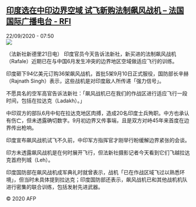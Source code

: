 <!--1600757668000-->
[印度选在中印边界空域  试飞新购法制飙风战机 – 法国国际广播电台 - RFI](http://www.rfi.fr//cn/contenu/20200922-%E5%8D%B0%E5%BA%A6%E9%80%89%E5%9C%A8%E4%B8%AD%E5%8D%B0%E8%BE%B9%E7%95%8C%E7%A9%BA%E5%9F%9F-%E8%AF%95%E9%A3%9E%E6%96%B0%E8%B4%AD%E6%B3%95%E5%88%B6%E9%A3%99%E9%A3%8E%E6%88%98%E6%9C%BA)
------

<div>22/09/2020 - 07:50</div><img src="https://s.rfi.fr/media/display/23978a6a-fc99-11ea-a03a-005056bff430/w:310/p:16x9/int0005b.200922135001.jpg"><div class="t-content__body u-clearfix"><p>（法新社新德里21日电）    印度官员今天告诉法新社，新买进的法制飙风战机（Rafale）近期已在与中国6月发生冲突的边界地区空域做适应飞行的训练。</p><p>    印度砸下94亿美元订购36架飙风战机，首批5架9月10日正式服役，国防部长辛赫（Rajnath Singh）表示，这些战机是对印度敌人所传递「强力信号」。</p><p>    不愿具名的空军高官告诉法新社：「飙风战机已在我们的作战区进行适应飞行一段时间，包括在拉达克（Ladakh）。」</p><p>    中印双方的部队6月中旬在拉达克地区肉搏，造成20名印度士兵殉职。中方也承认有伤亡，但未透露确切数字。9月初边界又传事端，且是双方对峙45年来首度在边界传出枪响。</p><p>    印度宣布飙风战机试飞不久前，中印军方指挥官才刚举行盼缓解边界紧张的会谈。</p><p>    印方未透露飙风战机是在何时展开飞行，但法新社摄影记者今天看到它们飞越拉达克首府列城（Leh）。</p><p>    印度国防部在飙风战机成军典礼时就曾表示，战机「已在作战区域飞过以熟悉环境」，但当时未具体提到拉达克；印度国防部还表示，飙风战机已和其他战机机队进行密集的联合训练，包括发射先进武器。</p><p class="t-copyright">© 2020 AFP</p>        </div>
